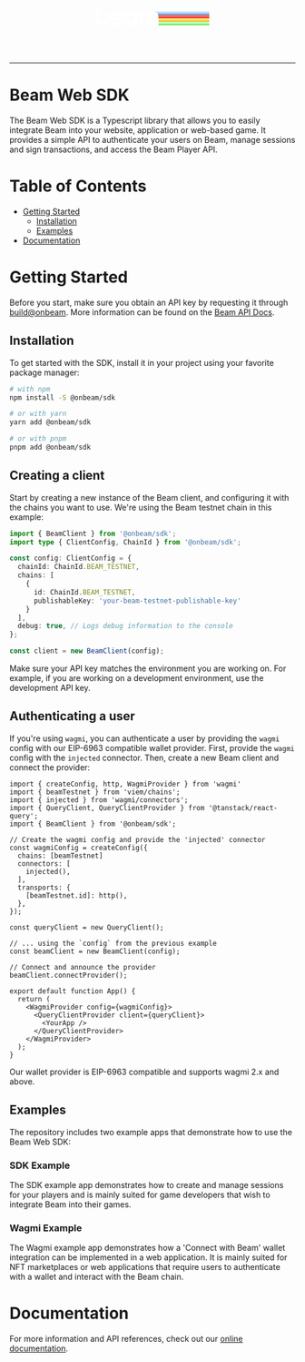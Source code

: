 <div align="center">
  <svg height="134" width="200" fill="none" viewBox="0 0 418 67" xmlns="http://www.w3.org/2000/svg"><path d="M224 40H418V53H228.452L224 40Z" fill="url(#paint0_linear_0_1)"></path><path d="M212 15H418V28H216.964L212 15Z" fill="url(#paint1_linear_0_1)"></path><path d="M229 53H418V65H229L229 53Z" fill="url(#paint2_linear_0_1)"></path><path d="M220 28H418V40H220V28Z" fill="url(#paint3_linear_0_1)"></path><path d="M220 28H418V40H220V28Z" fill="url(#paint4_linear_0_1)"></path><path d="M0 65.409H10.5159V59.4868C13.3603 62.7573 17.4115 67 26.6344 67C44.132 67 50.4242 50.471 50.4242 40.6596C50.4242 27.6662 40.9428 14.6728 26.3758 14.6728C21.0317 14.6728 15.429 16.7058 11.464 20.7718V0H0V65.409ZM10.7744 40.2177C10.7744 33.058 16.2047 25.4565 24.9966 25.4565C32.237 25.4565 38.9603 31.2018 38.9603 40.748C38.9603 50.2942 32.6681 56.2164 25.1691 56.2164C18.4459 56.2164 10.7744 51.0897 10.7744 40.2177Z" fill="white"></path><path d="M101.293 46.1398C101.638 44.5488 101.983 42.5158 101.983 40.2177C101.983 27.843 92.9321 14.6728 77.2445 14.6728C62.0742 14.6728 52.0754 27.1359 52.0754 41.0132C52.0754 55.3325 62.7637 67 77.3307 67C88.6223 67 97.6727 58.7797 100.431 49.9406H88.3636C86.2087 54.0066 82.4162 56.2164 77.3307 56.2164C69.1422 56.2164 64.66 49.3219 64.1428 46.1398H101.293ZM63.798 36.6821C65.9529 27.5778 72.6762 25.4565 77.3307 25.4565C83.4506 25.4565 88.9671 28.8153 90.26 36.6821H63.798Z" fill="white"></path><path d="M153.928 16.3522H143.412V22.5396H143.24C142.895 21.8325 137.12 14.6728 127.38 14.6728C114.106 14.6728 103.418 25.5448 103.418 40.5712C103.418 56.9235 114.364 67 126.69 67C132.724 67 139.792 63.7295 143.412 59.31V65.409H153.928V16.3522ZM143.067 40.748C143.067 49.8522 137.034 56.2164 129.104 56.2164C120.915 56.2164 114.882 49.4103 114.882 41.1016C114.882 33.7652 119.708 25.4565 129.104 25.4565C135.913 25.4565 143.067 30.5831 143.067 40.748Z" fill="white"></path><path d="M159.199 65.409H170.663V40.9248C170.663 35.7098 170.663 25.4565 179.8 25.4565C186.868 25.4565 189.368 31.467 189.368 38.1847V65.409H200.832V40.9248C200.832 37.8311 200.745 32.9697 202.556 30.0528C204.193 27.2243 207.296 25.4565 210.486 25.4565C219.536 25.4565 219.536 35.3562 219.536 38.1847V65.409H231V36.7704C231 29.5224 229.276 24.8377 227.38 22.2744C225.656 19.7995 221.001 14.6728 211.606 14.6728C208.244 14.6728 201.177 15.0264 196.177 22.3628C191.695 15.2916 184.972 14.6728 182.386 14.6728C174.111 14.6728 170.836 18.9156 169.888 20.5066H169.715V16.3522H159.199V65.409Z" fill="white"></path><defs><linearGradient id="paint0_linear_0_1" gradientUnits="userSpaceOnUse" x1="315.348" x2="315.348" y1="46.825" y2="61.3281"><stop stop-color="#F1E869"></stop><stop offset="0.328125" stop-color="#FEA514"></stop><stop offset="0.598958" stop-color="#FF4539"></stop></linearGradient><linearGradient id="paint1_linear_0_1" gradientUnits="userSpaceOnUse" x1="315.74" x2="315.739" y1="21.825" y2="36.3281"><stop stop-color="#BBDBFF"></stop><stop offset="0.328125" stop-color="#139EDD"></stop><stop offset="0.598958" stop-color="#B9F7EA"></stop></linearGradient><linearGradient id="paint2_linear_0_1" gradientUnits="userSpaceOnUse" x1="315.374" x2="315.373" y1="59.3" y2="72.6875"><stop stop-color="#BBFFCA"></stop><stop offset="0.328125" stop-color="#48DD13"></stop><stop offset="0.598958" stop-color="#008805"></stop></linearGradient><linearGradient id="paint3_linear_0_1" gradientUnits="userSpaceOnUse" x1="315.19" x2="315.19" y1="29.4815" y2="40.4815"><stop stop-color="#FF6A9A"></stop><stop offset="0.529819" stop-color="#FF5544"></stop><stop offset="0.955545" stop-color="#E63E33"></stop></linearGradient><linearGradient id="paint4_linear_0_1" gradientUnits="userSpaceOnUse" x1="313.232" x2="313.231" y1="34.3" y2="47.6875"><stop stop-color="#FF6B6B"></stop><stop offset="0.328125" stop-color="#FE1414"></stop><stop offset="0.598958" stop-color="#8E0900"></stop></linearGradient></defs></svg>
</div>

---

# Beam Web SDK
The Beam Web SDK is a Typescript library that allows you to easily integrate Beam into your website, application or web-based game. It provides a simple API to authenticate your users on Beam, manage sessions and sign transactions, and access the Beam Player API.


# Table of Contents

- [Getting Started](#getting-started)
  - [Installation](#installation)
  - [Examples](#examples)
- [Documentation](#documentation)

# Getting Started

Before you start, make sure you obtain an API key by requesting it through [build@onbeam](mailto:build@onbeam). More information can be found on the [Beam API Docs](https://docs.onbeam.com/service).

## Installation

To get started with the SDK, install it in your project using your favorite package manager:

```bash
# with npm
npm install -S @onbeam/sdk

# or with yarn
yarn add @onbeam/sdk

# or with pnpm
pnpm add @onbeam/sdk
```

## Creating a client

Start by creating a new instance of the Beam client, and configuring it with the chains you want to use. We're using the Beam testnet chain in this example:

```typescript
import { BeamClient } from '@onbeam/sdk';
import type { ClientConfig, ChainId } from '@onbeam/sdk';

const config: ClientConfig = {
  chainId: ChainId.BEAM_TESTNET,
  chains: [
    {
      id: ChainId.BEAM_TESTNET,
      publishableKey: 'your-beam-testnet-publishable-key'
    }
  ],
  debug: true, // Logs debug information to the console
};

const client = new BeamClient(config);
```

Make sure your API key matches the environment you are working on. For example, if you are working on a development environment, use the development API key.

## Authenticating a user

If you're using `wagmi`, you can authenticate a user by providing the `wagmi` config with our EIP-6963 compatible wallet provider. First, provide the `wagmi` config with
the `injected` connector. Then, create a new Beam client and connect the provider:

```tsx
import { createConfig, http, WagmiProvider } from 'wagmi'
import { beamTestnet } from 'viem/chains';
import { injected } from 'wagmi/connectors';
import { QueryClient, QueryClientProvider } from '@tanstack/react-query';
import { BeamClient } from '@onbeam/sdk';

// Create the wagmi config and provide the 'injected' connector
const wagmiConfig = createConfig({
  chains: [beamTestnet]
  connectors: [
    injected(),
  ],
  transports: {
    [beamTestnet.id]: http(),
  },
});

const queryClient = new QueryClient();

// ... using the `config` from the previous example
const beamClient = new BeamClient(config);

// Connect and announce the provider
beamClient.connectProvider();

export default function App() {
  return (
    <WagmiProvider config={wagmiConfig}>
      <QueryClientProvider client={queryClient}>
        <YourApp />
      </QueryClientProvider>
    </WagmiProvider>
  );
}
```

Our wallet provider is EIP-6963 compatible and supports wagmi 2.x and above.

## Examples
The repository includes two example apps that demonstrate how to use the Beam Web SDK:

### SDK Example
The SDK example app demonstrates how to create and manage sessions for your players and is mainly suited for game developers that wish to integrate Beam into their games.

### Wagmi Example
The Wagmi example app demonstrates how a 'Connect with Beam' wallet integration can be implemented in a web application. It is mainly suited for NFT marketplaces or web applications that require users to authenticate with a wallet and interact with the Beam chain.

# Documentation

For more information and API references, check out our [online documentation](https://docs.onbeam.com).

